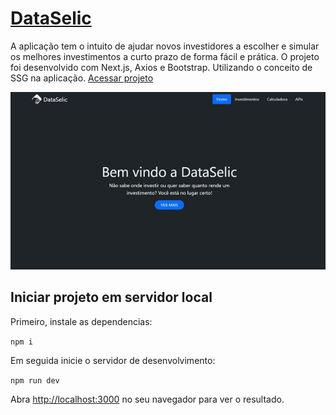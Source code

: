 # [DataSelic](https://dataselic.vercel.app/)
A aplicação tem o intuito de ajudar novos investidores a escolher e simular os melhores investimentos a curto prazo de forma fácil e prática. O projeto foi desenvolvido com Next.js, Axios e Bootstrap. Utilizando o conceito de SSG na aplicação. [Acessar projeto](https://dataselic.vercel.app/)



<p align="center">
<img width="600" src="https://github.com/Samuelcs131/DataSelic/blob/main/dataSelic.gif" alt="demonstração site dataselic" />
</p>



## Iniciar projeto em servidor local

Primeiro, instale as dependencias:

``npm i``

Em seguida inicie o servidor de desenvolvimento:

``npm run dev``

Abra [http://localhost:3000](http://localhost:3000) no seu navegador para ver o resultado.
